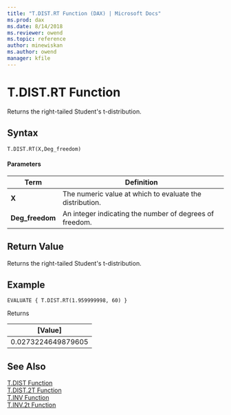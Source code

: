 ```yaml
---
title: "T.DIST.RT Function (DAX) | Microsoft Docs"
ms.prod: dax
ms.date: 8/14/2018
ms.reviewer: owend
ms.topic: reference
author: minewiskan
ms.author: owend
manager: kfile
---
```

# T.DIST.RT Function
Returns the right-tailed Student's t-distribution.
 
  
## Syntax  
  
```  
T.DIST.RT(X,Deg_freedom)
```  
  
#### Parameters  
  
|Term|Definition|  
|--------|--------------|  
|**X**|The numeric value at which to evaluate the distribution.|  
|**Deg_freedom** |An integer indicating the number of degrees of freedom.|
  
## Return Value  
Returns the right-tailed Student's t-distribution.
  
## Example  
  
```  
EVALUATE { T.DIST.RT(1.959999998, 60) }
```  
Returns

|[Value]  |
|---------|
|0.0273224649879605     |


## See Also  

[T.DIST Function](t-dist-dax.md)   
[T.DIST.2T Function](t-dist-2t-dax.md)   
[T.INV Function](t-inv-dax.md)   
[T.INV.2t Function](t-inv-2t-dax.md)   
  
